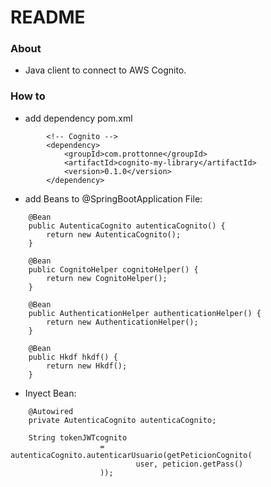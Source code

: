 # README #

### About ###

* Java client to connect to AWS Cognito.


### How to ###

* add dependency pom.xml
~~~~
        <!-- Cognito -->
        <dependency>
            <groupId>com.prottonne</groupId>
            <artifactId>cognito-my-library</artifactId>
            <version>0.1.0</version>
        </dependency>
~~~~

* add Beans to @SpringBootApplication File:
~~~~
    @Bean
    public AutenticaCognito autenticaCognito() {
        return new AutenticaCognito();
    }

    @Bean
    public CognitoHelper cognitoHelper() {
        return new CognitoHelper();
    }

    @Bean
    public AuthenticationHelper authenticationHelper() {
        return new AuthenticationHelper();
    }

    @Bean
    public Hkdf hkdf() {
        return new Hkdf();
    }
~~~~
* Inyect Bean:
~~~~
    @Autowired
    private AutenticaCognito autenticaCognito;

    String tokenJWTcognito
                    = autenticaCognito.autenticarUsuario(getPeticionCognito(
                            user, peticion.getPass()
                    ));
~~~~
